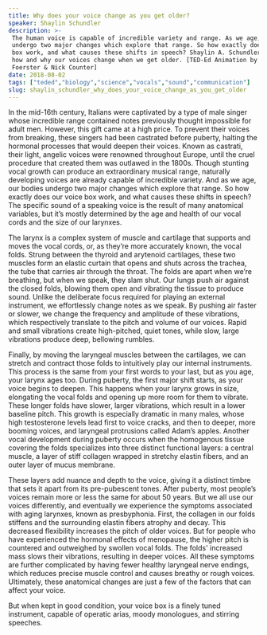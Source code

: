 ```yaml
---
title: Why does your voice change as you get older?
speaker: Shaylin Schundler
description: >-
 The human voice is capable of incredible variety and range. As we age, our bodies
 undergo two major changes which explore that range. So how exactly does our voice
 box work, and what causes these shifts in speech? Shaylin A. Schundler describes
 how and why our voices change when we get older. [TED-Ed Animation by Andrew
 Foerster & Nick Counter]
date: 2018-08-02
tags: ["teded","biology","science","vocals","sound","communication"]
slug: shaylin_schundler_why_does_your_voice_change_as_you_get_older
---
```


In the mid-16th century, Italians were captivated by a type of male singer whose
incredible range contained notes previously thought impossible for adult men. However,
this gift came at a high price. To prevent their voices from breaking, these singers had
been castrated before puberty, halting the hormonal processes that would deepen their
voices. Known as castrati, their light, angelic voices were renowned throughout Europe,
until the cruel procedure that created them was outlawed in the 1800s. Though stunting
vocal growth can produce an extraordinary musical range, naturally developing voices are
already capable of incredible variety. And as we age, our bodies undergo two major changes
which explore that range. So how exactly does our voice box work, and what causes these
shifts in speech? The specific sound of a speaking voice is the result of many anatomical
variables, but it’s mostly determined by the age and health of our vocal cords and the
size of our larynxes.

The larynx is a complex system of muscle and cartilage that supports and moves the vocal
cords, or, as they’re more accurately known, the vocal folds. Strung between the thyroid 
and arytenoid cartilages, these two muscles form an elastic curtain that opens and shuts
across the trachea, the tube that carries air through the throat. The folds are apart
when we’re breathing, but when we speak, they slam shut. Our lungs push air against the
closed folds, blowing them open and vibrating the tissue to produce sound. Unlike the
deliberate focus required for playing an external instrument, we effortlessly change
notes as we speak. By pushing air faster or slower, we change the frequency and amplitude 
of these vibrations, which respectively translate to the pitch and volume of our voices.
Rapid and small vibrations create high-pitched, quiet tones, while slow, large vibrations
 produce deep, bellowing rumbles.

Finally, by moving the laryngeal muscles between the cartilages, we can stretch and
contract those folds to intuitively play our internal instruments. This process is the
same from your first words to your last, but as you age, your larynx ages too. During
puberty, the first major shift starts, as your voice begins to deepen. This happens when 
your larynx grows in size, elongating the vocal folds and opening up more room for them to
vibrate. These longer folds have slower, larger vibrations, which result in a lower
baseline pitch. This growth is especially dramatic in many males, whose high testosterone
levels lead first to voice cracks, and then to deeper, more booming voices, and laryngeal
protrusions called Adam’s apples. Another vocal development during puberty occurs when the
homogenous tissue covering the folds specializes into three distinct functional layers: a
central muscle, a layer of stiff collagen wrapped in stretchy elastin fibers, and an
outer layer of mucus membrane.

These layers add nuance and depth to the voice, giving it a distinct timbre that sets it 
apart from its pre-pubescent tones. After puberty, most people’s voices remain more or less
the same for about 50 years. But we all use our voices differently, and eventually we
experience the symptoms associated with aging larynxes, known as presbyphonia. First, the
collagen in our folds stiffens and the surrounding elastin fibers atrophy and decay. This
decreased flexibility increases the pitch of older voices. But for people who have
experienced the hormonal effects of menopause, the higher pitch is countered and
outweighed by swollen vocal folds. The folds' increased mass slows their vibrations,
resulting in deeper voices. All these symptoms are further complicated by having fewer
healthy laryngeal nerve endings, which reduces precise muscle control and causes breathy
or rough voices. Ultimately, these anatomical changes are just a few of the factors that
can affect your voice.

But when kept in good condition, your voice box is a finely tuned instrument, capable of
operatic arias, moody monologues, and stirring speeches.

<!--
ad_duration=0
event="TED-Ed"
external_start_time=0
intro_duration=0
is_subtitle_required="False"
is_talk_featured="False"
language="en"
language_swap="False"
native_language="en"
number_of_related_talks=6
number_of_speakers=1
number_of_subtitled_videos=0
number_of_tags=6
number_of_talk_download_languages=26
number_of_talk_more_resources=0
number_of_talk_recommendations=0
number_of_talks_take_actions=0
post_ad_duration=0
published_timestamp="2018-08-02 22:16:04"
recording_date="2018-08-02"
speaker_is_published=0
speaker_name="Shaylin Schundler"
talk_name="Why does your voice change as you get older?"
talks_tags=["teded","biology","science","vocals","sound","communication"]
url_photo_talk="https://s3.amazonaws.com/talkstar-photos/uploads/944fadea-eefa-4879-b7f9-a9510a1769bb/ted_big.jpg"
url_webpage="https://www.ted.com/talks/shaylin_schundler_why_does_your_voice_change_as_you_get_older"
video_type_name="TED-Ed Original"
-->